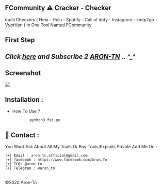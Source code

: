 ## FCommunity ⚠️ Cracker - Checker
multi Checkers ( Hma - Hulu - Spotify - Call of duty - Instagram - smtp2go - VyprVpn ) in One Tool Named FCommunity 


**First Step**
----------
*Click <a href="https://www.youtube.com/AronTnXofficial">here</a> and Subscribe 2 <a href="https://www.youtube.com/AronTnXofficial">ARON-TN</a> .. ^_^*
----------
<h2>Screenshot</h2>
<img src="https://i.imgur.com/4Ylxb1T.png" style="max-width:100%;">

Installation : 
------
    
 - How To Use ?
   
               python3 fsc.py
               

📧 Contact :
------
You Want Ask About All My Tools Or Buy Tools/Exploits Private Add Me On : 
```
[+] Email : aron.tn.official@gmail.com
[+] facebook : https://www.facebook.com/Aron.Tn
[+] ICQ: @aron_tn
[+] Telegram : @aron_tn 
```

<br>©2020 Aron-Tn
